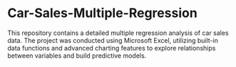 # Car-Sales-Multiple-Regression
This repository contains a detailed multiple regression analysis of car sales data. The project was conducted using Microsoft Excel, utilizing built-in data functions and advanced charting features to explore relationships between variables and build predictive models.
